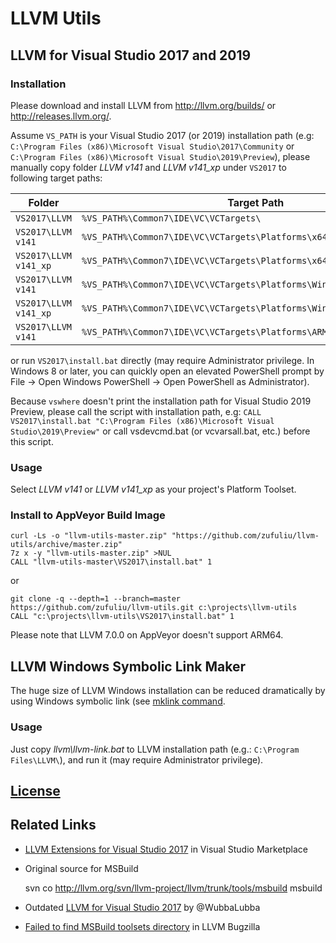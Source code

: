 # LLVM Utils

## LLVM for Visual Studio 2017 and 2019

### Installation
Please download and install LLVM from http://llvm.org/builds/ or http://releases.llvm.org/.

Assume `VS_PATH` is your Visual Studio 2017 (or 2019) installation path (e.g: `C:\Program Files (x86)\Microsoft Visual Studio\2017\Community` or `C:\Program Files (x86)\Microsoft Visual Studio\2019\Preview`),
please manually copy folder *LLVM v141* and *LLVM v141_xp* under `VS2017` to following target paths:

| Folder | Target Path |
|------|-------------|
|`VS2017\LLVM` | `%VS_PATH%\Common7\IDE\VC\VCTargets\` |
|`VS2017\LLVM v141` | `%VS_PATH%\Common7\IDE\VC\VCTargets\Platforms\x64\PlatformToolsets\` |
|`VS2017\LLVM v141_xp` | `%VS_PATH%\Common7\IDE\VC\VCTargets\Platforms\x64\PlatformToolsets\` |
|`VS2017\LLVM v141` | `%VS_PATH%\Common7\IDE\VC\VCTargets\Platforms\Win32\PlatformToolsets\` |
|`VS2017\LLVM v141_xp` | `%VS_PATH%\Common7\IDE\VC\VCTargets\Platforms\Win32\PlatformToolsets\` |
|`VS2017\LLVM v141` | `%VS_PATH%\Common7\IDE\VC\VCTargets\Platforms\ARM64\PlatformToolsets\` |

or run `VS2017\install.bat` directly (may require Administrator privilege. In Windows 8 or later, you can quickly open an elevated PowerShell prompt by File -> Open Windows PowerShell -> Open PowerShell as Administrator).

Because `vswhere` doesn't print the installation path for Visual Studio 2019 Preview, please call the script with installation path, e.g: `CALL VS2017\install.bat "C:\Program Files (x86)\Microsoft Visual Studio\2019\Preview"` or call vsdevcmd.bat (or vcvarsall.bat, etc.) before this script.

### Usage
Select *LLVM v141* or *LLVM v141_xp* as your project's Platform Toolset.

### Install to AppVeyor Build Image

	curl -Ls -o "llvm-utils-master.zip" "https://github.com/zufuliu/llvm-utils/archive/master.zip"
	7z x -y "llvm-utils-master.zip" >NUL
	CALL "llvm-utils-master\VS2017\install.bat" 1

or

	git clone -q --depth=1 --branch=master https://github.com/zufuliu/llvm-utils.git c:\projects\llvm-utils
	CALL "c:\projects\llvm-utils\VS2017\install.bat" 1

Please note that LLVM 7.0.0 on AppVeyor doesn't support ARM64.

## LLVM Windows Symbolic Link Maker
The huge size of LLVM Windows installation can be reduced dramatically by using Windows symbolic link (see [mklink command](https://docs.microsoft.com/en-us/windows-server/administration/windows-commands/mklink).

### Usage
Just copy *llvm\llvm-link.bat* to LLVM installation path (e.g.: `C:\Program Files\LLVM\`), and run it (may require Administrator privilege).

## [License](../master/license.txt)

## Related Links
* [LLVM Extensions for Visual Studio 2017](https://marketplace.visualstudio.com/items?itemName=LLVMExtensions.llvm-toolchain) in Visual Studio Marketplace
* Original source for MSBuild

	svn co http://llvm.org/svn/llvm-project/llvm/trunk/tools/msbuild msbuild

* Outdated [LLVM for Visual Studio 2017](https://github.com/WubbaLubba/LlvmForVS2017) by @WubbaLubba
* [Failed to find MSBuild toolsets directory](https://bugs.llvm.org/show_bug.cgi?id=33672) in LLVM Bugzilla
